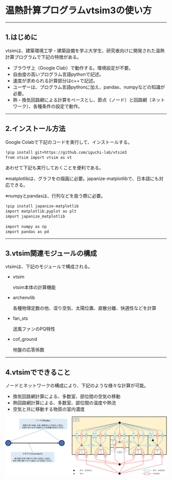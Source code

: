 # 温熱計算プログラムvtsim3の使い方

---
## 1.はじめに

  vtsimは、建築環境工学・建築設備を学ぶ大学生、研究者向けに開発された温熱計算プログラムで下記の特徴がある。

*   ブラウザ上（Google Clab）で動作する。環境設定が不要。
*   自由度の高いプログラム言語pythonで記述。
*   速度が求められる計算部分はc++で記述。
*   ユーザーは、プログラム言語pythonに加え、pandas、numpyなどの知識が必要。
*   熱・換気回路網による計算をベースとし、節点（ノード）と回路網（ネットワーク）、各種条件の設定で動作。

---
## 2.インストール方法

  Google Colabで下記のコードを実行して、インストールする。

```
!pip install git+https://github.com/iguchi-lab/vtsim3
from vtsim import vtsim as vt
```
  あわせて下記も実行しておくことを便利である。

  ※matplotlibは、グラフをの描画に必要。japanize-matplotlibで、日本語にも対応できる。

  ※numpyとpandasは、行列などを扱う際に必要。

```
!pip install japanize-matplotlib
import matplotlib.pyplot as plt
import japanize_matplotlib

import numpy as np
import pandas as pd
```

---
## 3.vtsim関連モジュールの構成

  vtsimは、下記のモジュールで構成される。

- vtsim

  vtsim本体の計算機能
- archenvlib

  各種物理定数の他、湿り空気、太陽位置、直散分離、快適性などを計算
- fan_sts

  送風ファンのPQ特性
- cof_ground

  地盤の応答係数

---
## 4.vtsimでできること

ノードとネットワークの構成により、下記のような様々な計算が可能。

- 換気回路網計算による、多数室、部位間の空気の移動
- 熱回路網計算による、多数室、部位間の温度や熱流
- 空気と共に移動する物質の室内濃度

![ノードとネットワークの設定例](sample01.png)
